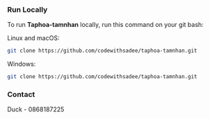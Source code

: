 ### Run Locally

To run **Taphoa-tamnhan** locally, run this command on your git bash:

Linux and macOS:

```bash
git clone https://github.com/codewithsadee/taphoa-tamnhan.git
```

Windows:

```bash
git clone https://github.com/codewithsadee/taphoa-tamnhan.git
```

### Contact

Duck - 0868187225
